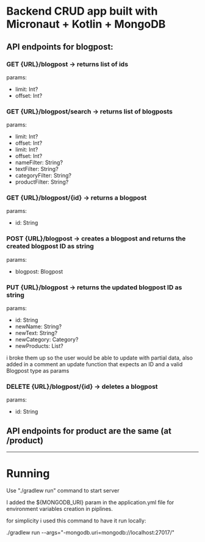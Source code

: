 # Backend CRUD app built with Micronaut + Kotlin + MongoDB

## API endpoints for blogpost:

### GET {URL}/blogpost -> returns list of ids

params:

- limit: Int?
- offset: Int?

### GET {URL}/blogpost/search -> returns list of blogposts

params:

- limit: Int?
- offset: Int?
- limit: Int?
- offset: Int?
- nameFilter: String?
- textFilter: String?
- categoryFilter: String?
- productFilter: String?

### GET {URL}/blogpost/{id} -> returns a blogpost

params:

- id: String

### POST {URL}/blogpost -> creates a blogpost and returns the created blogpost ID as string

params:

- blogpost: Blogpost

### PUT {URL}/blogpost -> returns the updated blogpost ID as string

params:

- id: String
- newName: String?
- newText: String?
- newCategory: Category?
- newProducts: List<Product>?

i broke them up so the user would be able to update with partial data,
also added in a comment an update function that expects an ID and a valid Blogpost type as params

### DELETE {URL}/blogpost/{id} -> deletes a blogpost

params:

- id: String

## API endpoints for product are the same (at /product)

---

# Running

Use "./gradlew run" command to start server

I added the ${MONGODB_URI} param in the application.yml file for environment variables creation in piplines.

for simplicity i used this command to have it run locally:

./gradlew run --args="-mongodb.uri=mongodb://localhost:27017/"
